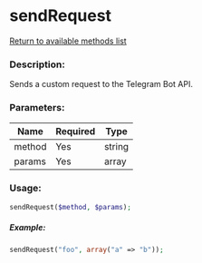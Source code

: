 # sendRequest

[Return to available methods list](index.md)

### Description:

Sends a custom request to the Telegram Bot API.

### Parameters:

| Name | Required | Type |
|------|----------|------|
|method|Yes|string|
|params|Yes|array|

### Usage:

```php
sendRequest($method, $params);
```

##### Example:

```php
sendRequest("foo", array("a" => "b"));
```